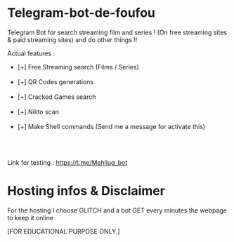 # Telegram-bot-de-foufou

Telegram Bot for search streaming film and series ! (On free streaming sites & paid streaming sites) and do other things !!

Actual features : 
<ul>
 <li> [+] Free Streaming search (Films / Series)</li> <br/>
 <li> [+] QR Codes generations</li> <br/>
 <li> [+] Cracked Games search </li> <br/>
 <li> [+] Nikto scan </li> <br/>
 <li> [+] Make Shell commands (Send me a message for activate this) </li> <br/>
</ul>

<br/><br/>
Link for testing : https://t.me/Mehliug_bot


# Hosting infos & Disclaimer

For the hosting I choose GLITCH and a bot GET every minutes the webpage to keep it online


[FOR EDUCATIONAL PURPOSE ONLY.]

